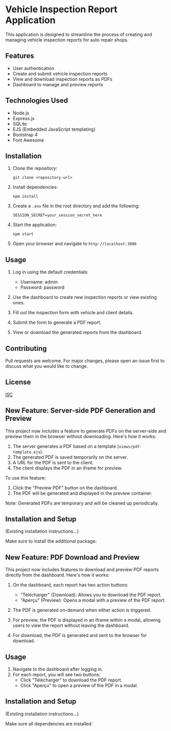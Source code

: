 # Vehicle Inspection Report Application

This application is designed to streamline the process of creating and managing vehicle inspection reports for auto repair shops.

## Features

- User authentication
- Create and submit vehicle inspection reports
- View and download inspection reports as PDFs
- Dashboard to manage and preview reports

## Technologies Used

- Node.js
- Express.js
- SQLite
- EJS (Embedded JavaScript templating)
- Bootstrap 4
- Font Awesome

## Installation

1. Clone the repository:
   ```
   git clone <repository-url>
   ```

2. Install dependencies:
   ```
   npm install
   ```

3. Create a `.env` file in the root directory and add the following:
   ```
   SESSION_SECRET=your_session_secret_here
   ```

4. Start the application:
   ```
   npm start
   ```

5. Open your browser and navigate to `http://localhost:3000`

## Usage

1. Log in using the default credentials:
   - Username: admin
   - Password: password

2. Use the dashboard to create new inspection reports or view existing ones.

3. Fill out the inspection form with vehicle and client details.

4. Submit the form to generate a PDF report.

5. View or download the generated reports from the dashboard.

## Contributing

Pull requests are welcome. For major changes, please open an issue first to discuss what you would like to change.

## License

[ISC](https://choosealicense.com/licenses/isc/)

## New Feature: Server-side PDF Generation and Preview

This project now includes a feature to generate PDFs on the server-side and preview them in the browser without downloading. Here's how it works:

1. The server generates a PDF based on a template (`views/pdf-template.ejs`).
2. The generated PDF is saved temporarily on the server.
3. A URL for the PDF is sent to the client.
4. The client displays the PDF in an iframe for preview.

To use this feature:
1. Click the "Preview PDF" button on the dashboard.
2. The PDF will be generated and displayed in the preview container.

Note: Generated PDFs are temporary and will be cleaned up periodically.

## Installation and Setup

(Existing installation instructions...)

Make sure to install the additional package:

## New Feature: PDF Download and Preview

This project now includes features to download and preview PDF reports directly from the dashboard. Here's how it works:

1. On the dashboard, each report has two action buttons:
   - "Télécharger" (Download): Allows you to download the PDF report.
   - "Aperçu" (Preview): Opens a modal with a preview of the PDF report.

2. The PDF is generated on-demand when either action is triggered.

3. For preview, the PDF is displayed in an iframe within a modal, allowing users to view the report without leaving the dashboard.

4. For download, the PDF is generated and sent to the browser for download.

## Usage

1. Navigate to the dashboard after logging in.
2. For each report, you will see two buttons:
   - Click "Télécharger" to download the PDF report.
   - Click "Aperçu" to open a preview of the PDF in a modal.

## Installation and Setup

(Existing installation instructions...)

Make sure all dependencies are installed:
